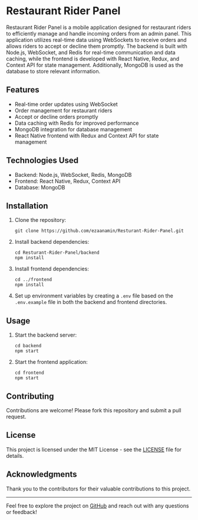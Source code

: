 # Restaurant Rider Panel

Restaurant Rider Panel is a mobile application designed for restaurant riders to efficiently manage and handle incoming orders from an admin panel. This application utilizes real-time data using WebSockets to receive orders and allows riders to accept or decline them promptly. The backend is built with Node.js, WebSocket, and Redis for real-time communication and data caching, while the frontend is developed with React Native, Redux, and Context API for state management. Additionally, MongoDB is used as the database to store relevant information.

## Features

- Real-time order updates using WebSocket
- Order management for restaurant riders
- Accept or decline orders promptly
- Data caching with Redis for improved performance
- MongoDB integration for database management
- React Native frontend with Redux and Context API for state management

## Technologies Used

- Backend: Node.js, WebSocket, Redis, MongoDB
- Frontend: React Native, Redux, Context API
- Database: MongoDB

## Installation

1. Clone the repository:
   ```
   git clone https://github.com/ezaanamin/Resturant-Rider-Panel.git
   ```

2. Install backend dependencies:
   ```
   cd Resturant-Rider-Panel/backend
   npm install
   ```

3. Install frontend dependencies:
   ```
   cd ../frontend
   npm install
   ```

4. Set up environment variables by creating a `.env` file based on the `.env.example` file in both the backend and frontend directories.

## Usage

1. Start the backend server:
   ```
   cd backend
   npm start
   ```

2. Start the frontend application:
   ```
   cd frontend
   npm start
   ```

## Contributing

Contributions are welcome! Please fork this repository and submit a pull request.

## License

This project is licensed under the MIT License - see the [LICENSE](LICENSE) file for details.

## Acknowledgments

Thank you to the contributors for their valuable contributions to this project.

---

Feel free to explore the project on [GitHub](https://github.com/ezaanamin/Resturant-Rider-Panel.git) and reach out with any questions or feedback!
